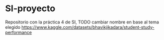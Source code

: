 # SI-proyecto
Repositorio con la práctica 4 de SI, TODO cambiar nombre en base al tema elegido
https://www.kaggle.com/datasets/bhavikjikadara/student-study-performance
